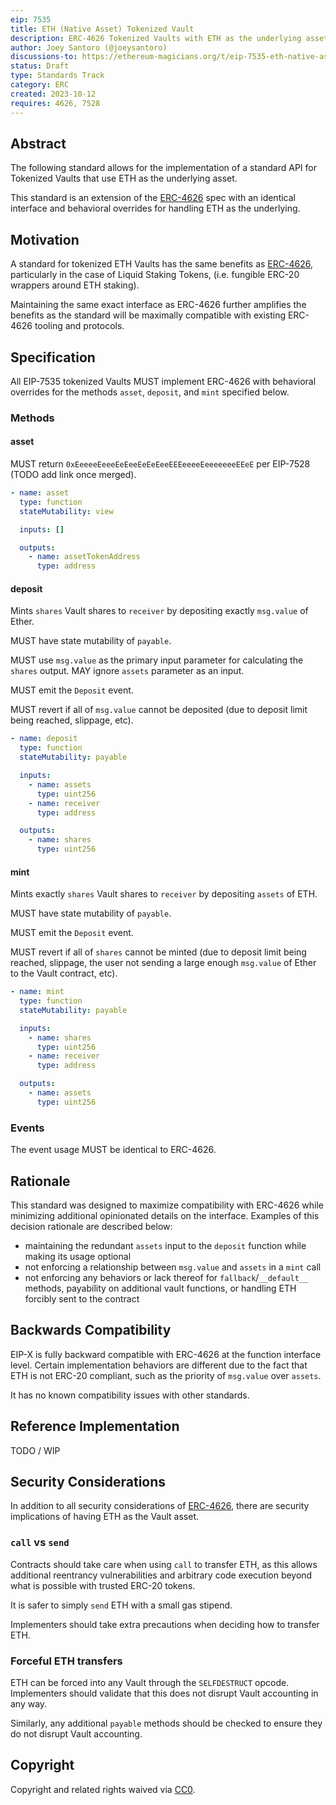```yaml
---
eip: 7535
title: ETH (Native Asset) Tokenized Vault
description: ERC-4626 Tokenized Vaults with ETH as the underlying asset
author: Joey Santoro (@joeysantoro)
discussions-to: https://ethereum-magicians.org/t/eip-7535-eth-native-asset-tokenized-vault/16068
status: Draft
type: Standards Track
category: ERC
created: 2023-10-12
requires: 4626, 7528
---
```


## Abstract

The following standard allows for the implementation of a standard API for Tokenized Vaults that use ETH as the underlying asset.

This standard is an extension of the [ERC-4626](./eip-4626.md) spec with an identical interface and behavioral overrides for handling ETH as the underlying.

## Motivation

A standard for tokenized ETH Vaults has the same benefits as [ERC-4626](./eip-4626.md), particularly in the case of Liquid Staking Tokens, (i.e. fungible ERC-20 wrappers around ETH staking). 

Maintaining the same exact interface as ERC-4626 further amplifies the benefits as the standard will be maximally compatible with existing ERC-4626 tooling and protocols.

## Specification

All EIP-7535 tokenized Vaults MUST implement ERC-4626 with behavioral overrides for the methods `asset`, `deposit`, and `mint` specified below.

### Methods

#### asset

MUST return `0xEeeeeEeeeEeEeeEeEeEeeEEEeeeeEeeeeeeeEEeE` per EIP-7528 (TODO add link once merged).

```yaml
- name: asset
  type: function
  stateMutability: view

  inputs: []

  outputs:
    - name: assetTokenAddress
      type: address
```

#### deposit

Mints `shares` Vault shares to `receiver` by depositing exactly `msg.value` of Ether.

MUST have state mutability of `payable`.

MUST use `msg.value` as the primary input parameter for calculating the `shares` output. MAY ignore `assets` parameter as an input.

MUST emit the `Deposit` event.

MUST revert if all of `msg.value` cannot be deposited (due to deposit limit being reached, slippage, etc).

```yaml
- name: deposit
  type: function
  stateMutability: payable

  inputs:
    - name: assets
      type: uint256
    - name: receiver
      type: address

  outputs:
    - name: shares
      type: uint256
```

#### mint

Mints exactly `shares` Vault shares to `receiver` by depositing `assets` of ETH.

MUST have state mutability of `payable`.

MUST emit the `Deposit` event.

MUST revert if all of `shares` cannot be minted (due to deposit limit being reached, slippage, the user not sending a large enough `msg.value` of Ether to the Vault contract, etc).

```yaml
- name: mint
  type: function
  stateMutability: payable

  inputs:
    - name: shares
      type: uint256
    - name: receiver
      type: address

  outputs:
    - name: assets
      type: uint256
```


### Events
The event usage MUST be identical to ERC-4626.

## Rationale

This standard was designed to maximize compatibility with ERC-4626 while minimizing additional opinionated details on the interface. Examples of this decision rationale are described below:
* maintaining the redundant `assets` input to the `deposit` function while making its usage optional
* not enforcing a relationship between `msg.value` and `assets` in a `mint` call
* not enforcing any behaviors or lack thereof for `fallback`/`__default__` methods, payability on additional vault functions, or handling ETH forcibly sent to the contract

## Backwards Compatibility

EIP-X is fully backward compatible with ERC-4626 at the function interface level. Certain implementation behaviors are different due to the fact that ETH is not ERC-20 compliant, such as the priority of `msg.value` over `assets`.

It has no known compatibility issues with other standards.

## Reference Implementation

TODO / WIP

## Security Considerations

In addition to all security considerations of [ERC-4626](./eip-4626.md), there are security implications of having ETH as the Vault asset.

### `call` vs `send`
Contracts should take care when using `call` to transfer ETH, as this allows additional reentrancy vulnerabilities and arbitrary code execution beyond what is possible with trusted ERC-20 tokens.

It is safer to simply `send` ETH with a small gas stipend. 

Implementers should take extra precautions when deciding how to transfer ETH.

### Forceful ETH transfers
ETH can be forced into any Vault through the `SELFDESTRUCT` opcode. Implementers should validate that this does not disrupt Vault accounting in any way.

Similarly, any additional `payable` methods should be checked to ensure they do not disrupt Vault accounting.

## Copyright

Copyright and related rights waived via [CC0](../LICENSE.md).